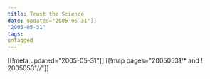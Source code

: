 ```yaml
---
title: Trust the Science
date: updated="2005-05-31"]]
"2005-05-31"
tags:
untagged
---
```

[[!meta updated="2005-05-31"]]
[[!map pages="20050531/* and ! 20050531/*/*"]]
